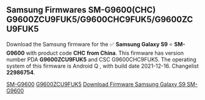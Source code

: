 <h2>Samsung Firmwares SM-G9600(CHC) G9600ZCU9FUK5/G9600CHC9FUK5/G9600ZCU9FUK5</h2>
Download the Samsung firmware for the ✅ <strong>Samsung Galaxy S9 </strong> ⭐ <strong>SM-G9600</strong> with product code <strong>CHC</strong> <strong> from China</strong>. This firmware has version number PDA <strong>G9600ZCU9FUK5</strong> and CSC G9600CHC9FUK5. The operating system of this firmware is Android Q , with build date 2021-12-16. Changelist <strong>22986754</strong>.


[SM-G9600](https://samfirm.shop/samsung/model/SM-G9600)
[G9600ZCU9FUK5](https://samfirm.shop/samsung/pda/G9600ZCU9FUK5)
[Download Firmware Samsung Galaxy S9 SM-G9600](https://samfirm.shop/samsung/firmware/482822)

